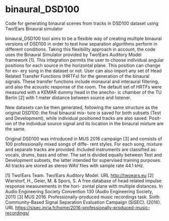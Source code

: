 # binaural_DSD100
Code for generating binaural scenes from tracks in DSD100 dataset using Two!Ears Binaural simulator

binaural_DSD100 tool aims to be a flexible way of creating multiple binaural versions of DSD100 in order to test
how separation algorithms perform in different conditions. Taking this flexibility approach in account, the code
uses the Binaural Simulator provided by Two!Ears Auditory Model framework [1]. This integration permits the user
to choose individual angular positions for each source in the horizontal plane. This position can change for ev-
ery song in the dataset or not. User can also import any set of Head Related Transfer Functions (HRTFs) for the 
generation of the binaural signals. These transfer functions include monaural and interaural filtering, and also
the acoustic response of the room. The default set of HRTFs were measured with a KEMAR dummy head in the anecho-
ic chamber of the TU Berlin [2] with 1 meter distance between source and listener.

New datasets can be then generated, following the same structure as the original DSD100: the final binaural mix-
ture is saved for both subsets (Test and Development), while individual positioned tracks are also saved. Posit-
ion of the individual source signal and its location in the binaural mixture are the same.

Original DSD100 was introduced in MUS 2016 campaign [3] and consists of 100 professionally mixed songs of diffe-
rent styles. For each song, mixture and separate tracks are provided. Included instruments are classified as: vocals,
drums, bass and other. The set is divided equally between Test and Development subsets, the latter intended for 
supervised training purposes. All tracks are stored as stereo WAV files with sample rate 44.1 kHz.

[1] Two!Ears Team. Two!Ears Auditory Model. URL http://twoears.eu
[2] Wierstorf, H., Geier, M. & Spors, S. A free database of head related impulse response measurements in the hori-
zontal plane with multiple distances. In Audio Engineering Society Convention 130 (Audio Engineering Society, 2011)
[3] MUS 2016. Professionally-produced music recordings task. Sixth Community-Based Signal Separation Evaluation Campaign (SiSEC). (2016). URL https://sisec.inria.fr/home/2016-professionally-produced-music-recordings/
